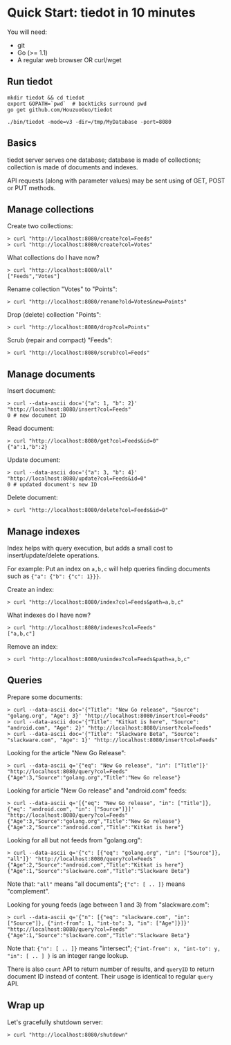 # Quick Start: tiedot in 10 minutes

You will need:

- git
- Go (>= 1.1)
- A regular web browser OR curl/wget

## Run tiedot

    mkdir tiedot && cd tiedot
    export GOPATH=`pwd`  # backticks surround pwd
    go get github.com/HouzuoGuo/tiedot

    ./bin/tiedot -mode=v3 -dir=/tmp/MyDatabase -port=8080

## Basics

tiedot server serves one database; database is made of collections; collection is made of documents and indexes.

API requests (along with parameter values) may be sent using of GET, POST or PUT methods.

## Manage collections

Create two collections:

    > curl "http://localhost:8080/create?col=Feeds"
    > curl "http://localhost:8080/create?col=Votes"

What collections do I have now?

    > curl "http://localhost:8080/all"
    ["Feeds","Votes"]

Rename collection "Votes" to "Points":

    > curl "http://localhost:8080/rename?old=Votes&new=Points"

Drop (delete) collection "Points":

    > curl "http://localhost:8080/drop?col=Points"

Scrub (repair and compact) "Feeds":

    > curl "http://localhost:8080/scrub?col=Feeds"

## Manage documents

Insert document:

    > curl --data-ascii doc='{"a": 1, "b": 2}' "http://localhost:8080/insert?col=Feeds"
    0 # new document ID

Read document:

    > curl "http://localhost:8080/get?col=Feeds&id=0"
    {"a":1,"b":2}

Update document:

    > curl --data-ascii doc='{"a": 3, "b": 4}' "http://localhost:8080/update?col=Feeds&id=0"
    0 # updated document's new ID

Delete document:

    > curl "http://localhost:8080/delete?col=Feeds&id=0"

## Manage indexes

Index helps with query execution, but adds a small cost to insert/update/delete operations.

For example: Put an index on `a,b,c` will help queries finding documents such as `{"a": {"b": {"c": 1}}}`.

Create an index:

    > curl "http://localhost:8080/index?col=Feeds&path=a,b,c"

What indexes do I have now?

    > curl "http://localhost:8080/indexes?col=Feeds"
    ["a,b,c"]

Remove an index:

    > curl "http://localhost:8080/unindex?col=Feeds&path=a,b,c"

## Queries

Prepare some documents:

    > curl --data-ascii doc='{"Title": "New Go release", "Source": "golang.org", "Age": 3}' "http://localhost:8080/insert?col=Feeds"
    > curl --data-ascii doc='{"Title": "Kitkat is here", "Source": "android.com", "Age": 2}' "http://localhost:8080/insert?col=Feeds"
    > curl --data-ascii doc='{"Title": "Slackware Beta", "Source": "slackware.com", "Age": 1}' "http://localhost:8080/insert?col=Feeds"

Looking for the article "New Go Release":

    > curl --data-ascii q='{"eq": "New Go release", "in": ["Title"]}' "http://localhost:8080/query?col=Feeds"
    {"Age":3,"Source":"golang.org","Title":"New Go release"}

Looking for article "New Go release" and "android.com" feeds:

    > curl --data-ascii q='[{"eq": "New Go release", "in": ["Title"]}, {"eq": "android.com", "in": ["Source"]}]' "http://localhost:8080/query?col=Feeds"
    {"Age":3,"Source":"golang.org","Title":"New Go release"}
    {"Age":2,"Source":"android.com","Title":"Kitkat is here"}

Looking for all but not feeds from "golang.org":

    > curl --data-ascii q='{"c": [{"eq": "golang.org", "in": ["Source"]}, "all"]}' "http://localhost:8080/query?col=Feeds"
    {"Age":2,"Source":"android.com","Title":"Kitkat is here"}
    {"Age":1,"Source":"slackware.com","Title":"Slackware Beta"}

Note that: `"all"` means "all documents"; `{"c": [ .. ]}` means "complement". 

Looking for young feeds (age between 1 and 3) from "slackware.com":

    > curl --data-ascii q='{"n": [{"eq": "slackware.com", "in": ["Source"]}, {"int-from": 1, "int-to": 3, "in": ["Age"]}]}' "http://localhost:8080/query?col=Feeds"
    {"Age":1,"Source":"slackware.com","Title":"Slackware Beta"}

Note that: `{"n": [ .. ]}` means "intersect"; `{"int-from": x, "int-to": y, "in": [ .. ] }` is an integer range lookup.

There is also `count` API to return number of results, and `queryID` to return document ID instead of content. Their usage is identical to regular `query` API.

## Wrap up

Let's gracefully shutdown server:

    > curl "http://localhost:8080/shutdown"